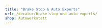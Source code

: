 ```yaml
---
title: "Brake Stop & Auto Experts"
url: /decatur/brake-stop-und-auto-experts/
shop: Autowerkstatt
---
```

